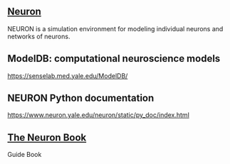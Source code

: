 ## [Neuron](https://www.neuron.yale.edu/neuron/)
NEURON is a simulation environment for modeling individual neurons and networks of neurons.


## ModelDB: computational neuroscience models
https://senselab.med.yale.edu/ModelDB/

## NEURON Python documentation
https://www.neuron.yale.edu/neuron/static/py_doc/index.html

## [The Neuron Book](https://www.amazon.com/NEURON-Book-Nicholas-T-Carnevale/dp/0521115639/ref=sr_1_1?s=books&ie=UTF8&qid=1536419942&sr=1-1&keywords=the+neuron+book)
Guide Book
